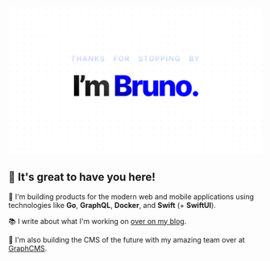 <div align="center">
<a href="https://brunoscheufler.com">
    <img src="https://raw.githubusercontent.com/BrunoScheufler/BrunoScheufler/master/header.png"/>
</a>
</div>

## 👋 It's great to have you here!

🔧 I'm building products for the modern web and mobile applications using technologies like **Go**, **GraphQL**, **Docker**, and **Swift** (+ **SwiftUI**).

📚 I write about what I'm working on [over on my blog](https://brunoscheufler.com).

🚀 I'm also building the CMS of the future with my amazing team over at [GraphCMS](https://graphcms.com).
